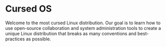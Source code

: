 # Cursed OS

Welcome to the most cursed Linux distribution. Our goal is to learn how to use
open-source collaboration and system administration tools to create a unique
Linux distribution that breaks as many conventions and best-practices as
possible.

